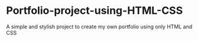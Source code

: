 # Portfolio-project-using-HTML-CSS
A simple and stylish project to create my own portfolio using only HTML and CSS
